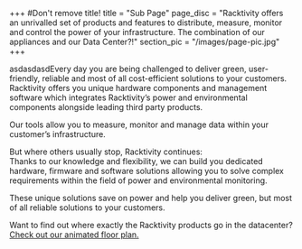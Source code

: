+++
#Don't remove title!
title = "Sub Page"
page_disc = "Racktivity offers an unrivalled set of products and features to distribute, measure, monitor and control the power of your infrastructure. The combination of our appliances and our Data Center?!"
section_pic = "/images/page-pic.jpg"
+++

asdasdasdEvery day you are being challenged to deliver green, user-friendly, reliable and most of all cost-efficient solutions to your customers.   
Racktivity offers you unique hardware components and management software which integrates Racktivity’s power and environmental components alongside leading third party products.      

Our tools allow you to measure, monitor and manage data within your customer’s infrastructure.    

But where others usually stop, Racktivity continues:    
Thanks to our knowledge and flexibility, we can build you dedicated hardware, firmware and software solutions allowing you to solve complex requirements within the field of power and environmental monitoring.    

These unique solutions save on power and help you deliver green, but most of all reliable solutions to your customers.     

Want to find out where exactly the Racktivity products go in the datacenter? [Check out our animated floor plan.](#)
